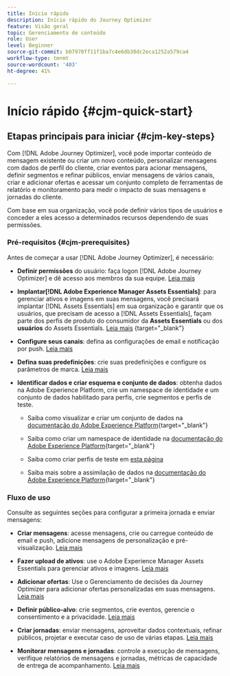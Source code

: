 ```yaml
---
title: Início rápido
description: Início rápido do Journey Optimizer
feature: Visão geral
topic: Gerenciamento de conteúdo
role: User
level: Beginner
source-git-commit: b07970ff11f1ba7c4e6db30dc2eca1252a579ca4
workflow-type: tm+mt
source-wordcount: '403'
ht-degree: 41%

---
```


# Início rápido {#cjm-quick-start}

## Etapas principais para iniciar {#cjm-key-steps}

Com [!DNL Adobe Journey Optimizer], você pode importar conteúdo de mensagem existente ou criar um novo conteúdo, personalizar mensagens com dados de perfil do cliente, criar eventos para acionar mensagens, definir segmentos e refinar públicos, enviar mensagens de vários canais, criar e adicionar ofertas e acessar um conjunto completo de ferramentas de relatório e monitoramento para medir o impacto de suas mensagens e jornadas do cliente.

Com base em sua organização, você pode definir vários tipos de usuários e conceder a eles acesso a determinados recursos dependendo de suas permissões.

### Pré-requisitos {#cjm-prerequisites}

Antes de começar a usar [!DNL Adobe Journey Optimizer], é necessário:

* **Definir permissões** do usuário: faça logon  [!DNL Adobe Journey Optimizer] e dê acesso aos membros da sua equipe. [Leia mais](../using/administration/permissions.md)

* **Implantar[!DNL Adobe Experience Manager Assets Essentials]**: para gerenciar ativos e imagens em suas mensagens, você precisará implantar  [!DNL Assets Essentials] em sua organização e garantir que os usuários, que precisam de acesso a  [!DNL Assets Essentials], façam parte dos perfis de produto do consumidor da  **Assets Essentials** ou dos  **usuários** do Assets Essentials. [Leia mais](https://experienceleague.adobe.com/docs/experience-manager-assets-essentials/help/deploy-administer.html) {target=&quot;_blank&quot;}

* **Configure seus canais**: defina as configurações de email e notificação por push. [Leia mais](../using/configuration/get-started-configuration.md)

* **Defina suas predefinições**: crie suas predefinições e configure os parâmetros de marca. [Leia mais](../using/configuration/message-presets.md)

* **Identificar dados e criar esquema e conjunto de dados**: obtenha dados na Adobe Experience Platform, crie um namespace de identidade e um conjunto de dados habilitado para perfis, crie segmentos e perfis de teste.

   * Saiba como visualizar e criar um conjunto de dados na [documentação do Adobe Experience Platform](https://experienceleague.adobe.com/docs/experience-platform/catalog/datasets/user-guide.html?lang=pt-BR){target=&quot;_blank&quot;}

   * Saiba como criar um namespace de identidade na [documentação do Adobe Experience Platform](https://experienceleague.adobe.com/docs/experience-platform/identity/namespaces.html?lang=br#manage-namespaces){target=&quot;_blank&quot;}

   * Saiba como criar perfis de teste em [esta página](../using/building-journeys/creating-test-profiles.md)

   * Saiba mais sobre a assimilação de dados na [documentação do Adobe Experience Platform](https://experienceleague.adobe.com/docs/experience-platform/ingestion/home.html?lang=pt-BR){target=&quot;_blank&quot;}


### Fluxo de uso

Consulte as seguintes seções para configurar a primeira jornada e enviar mensagens:

* **Criar mensagens**: acesse mensagens, crie ou carregue conteúdo de email e push, adicione mensagens de personalização e pré-visualização. [Leia mais](create-message.md)

* **Fazer upload de ativos**: use o Adobe Experience Manager Assets Essentials para gerenciar ativos e imagens. [Leia mais](assets-essentials.md)

* **Adicionar ofertas**: Use o Gerenciamento de decisões da Journey Optimizer para adicionar ofertas personalizadas em suas mensagens. [Leia mais](../using/offers/get-started/starting-offer-decisioning.md)

* **Definir público-alvo**: crie segmentos, crie eventos, gerencie o consentimento e a privacidade. [Leia mais](../using/segment/about-segments.md)

* **Criar jornadas**: enviar mensagens, aproveitar dados contextuais, refinar públicos, projetar e executar caso de uso de várias etapas. [Leia mais](building-journeys/journey.md)

* **Monitorar mensagens e jornadas**: controle a execução de mensagens, verifique relatórios de mensagens e jornadas, métricas de capacidade de entrega de acompanhamento. [Leia mais](message-monitoring.md)
